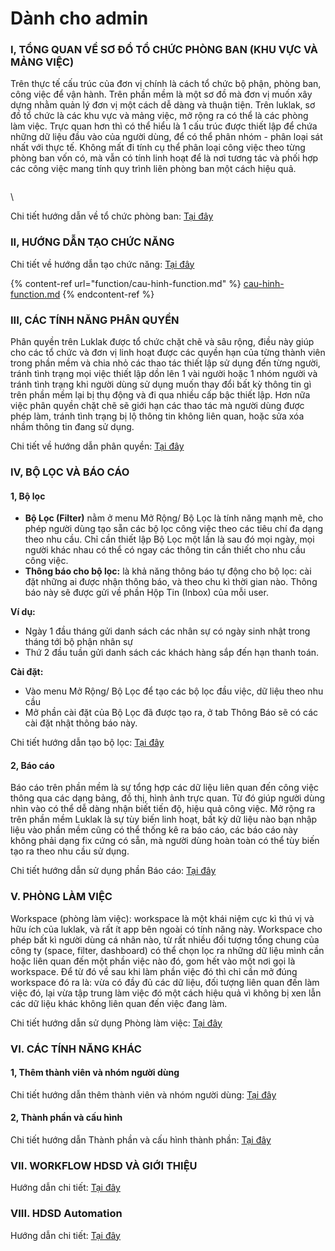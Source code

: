 # Dành cho admin

### I, TỔNG QUAN VỀ SƠ ĐỒ TỔ CHỨC PHÒNG BAN (KHU VỰC VÀ MẢNG VIỆC)



Trên thực tế cấu trúc của đơn vị chính là cách tổ chức bộ phận, phòng ban, công việc để vận hành. Trên phần mềm là một sơ đồ mà đơn vị muốn xây dựng nhằm quản lý đơn vị một cách dễ dàng và thuận tiện. Trên luklak, sơ đồ tổ chức là các khu vực và mảng việc, mở rộng ra có thể là các phòng làm việc. Trực quan hơn thì có thể hiểu là 1 cấu trúc được thiết lập để chứa những dữ liệu đầu vào của người dùng, để có thể phân nhóm - phân loại sát nhất với thực tế. Không mất đi tính cụ thể phân loại công việc theo từng phòng ban vốn có, mà vẫn có tính linh hoạt để là nơi tương tác và phối hợp các công việc mang tính quy trình liên phòng ban một cách hiệu quả.

<figure><img src="https://lh7-us.googleusercontent.com/docsz/AD_4nXdDK3kmP7FnCN_ARBPI_E1YbaZMsKvhVcOs9jaey_Ll8k1sZdKPloz-77d_xtcvwgqkVsBs6XBi1klI_zLYm1aNp3DrvpQ1t3dzZyNETMUSDHXCzL4XA7pmRsdrWR047CG2dYO_mMC3R9CZ7SIOjNIlyE4b?key=ndEebUs8Ex2KSDzNZxJ3QA" alt=""><figcaption></figcaption></figure>

\


&#x20; Chi tiết hướng dẫn về tổ chức phòng ban: [Tại đây](https://docs.google.com/document/d/1YAYP-K9wiYwyVBuynEw0Dv6aYT9R0DJCkZgO6H2RzHE/edit?usp=sharing)

### II, HƯỚNG DẪN TẠO CHỨC NĂNG&#x20;

&#x20;          Chi tiết về hướng dẫn tạo chức năng: [Tại đây](https://docs.google.com/document/d/1YulUz20m6OQz3RVNMAd6v5ct-O42RgSf34a6gR5gYhE/edit?usp=sharing)

{% content-ref url="function/cau-hinh-function.md" %}
[cau-hinh-function.md](function/cau-hinh-function.md)
{% endcontent-ref %}

### III, CÁC TÍNH NĂNG PHÂN QUYỀN

Phân quyền trên Luklak được tổ chức chặt chẽ và sâu rộng, điều này giúp cho các tổ chức và đơn vị linh hoạt được các quyền hạn của từng thành viên trong phần mềm và chia nhỏ các thao tác thiết lập sử dụng đến từng người, tránh tình trạng mọi việc thiết lập dồn lên 1 vài người hoặc 1 nhóm người và tránh tình trạng khi người dùng sử dụng muốn thay đổi bất kỳ thông tin gì trên phần mềm lại bị thụ động và đi qua nhiều cấp bậc thiết lập. Hơn nữa việc phân quyền chặt chẽ sẽ giới hạn các thao tác mà người dùng được phép làm, tránh tình trạng bị lộ thông tin không liên quan, hoặc sửa xóa nhầm thông tin đang sử dụng.

Chi tiết về hướng dẫn phân quyền: [Tại đây](https://docs.google.com/spreadsheets/d/1NZHMfojjTCwTYkiv_U0fevmOAEI1Tdp2R1s54KhK__I/edit?usp=sharing)

### IV, BỘ LỌC VÀ BÁO CÁO

#### 1, Bộ lọc

* **Bộ Lọc (Filter)** nằm ở menu Mở Rộng/ Bộ Lọc là tính năng mạnh mẽ, cho phép người dùng tạo sẵn các bộ lọc công việc theo các tiêu chí đa dạng theo nhu cầu. Chỉ cần thiết lập Bộ Lọc một lần là sau đó mọi ngày, mọi người khác nhau có thể có ngay các thông tin cần thiết cho nhu cầu công việc.
* **Thông báo cho bộ lọc:** là khả năng thông báo tự động cho bộ lọc: cài đặt những ai được nhận thông báo, và theo chu kì thời gian nào. Thông báo này sẽ được gửi về phần Hộp Tin (Inbox) của mỗi user.

**Ví dụ:**

* Ngày 1 đầu tháng  gửi danh sách các nhân sự có ngày sinh nhật trong tháng tới bộ phận nhân sự
* Thứ 2 đầu tuần gửi danh sách các khách hàng sắp đến hạn thanh toán.

**Cài đặt:**

* Vào menu Mở Rộng/ Bộ Lọc để tạo các bộ lọc đầu việc, dữ liệu theo nhu cầu
* Mở phần cài đặt của Bộ Lọc đã được tạo ra, ở tab Thông Báo sẽ có các cài đặt nhật thông báo này.

Chi tiết hướng dẫn tạo bộ lọc: [Tại đây](https://docs.google.com/document/d/16NsV6c-i9voxoNHueyzA-kLc4x-JeAqWtBPB2qvOMGQ/edit?usp=sharing)

#### 2, Báo cáo

Báo cáo trên phần mềm là sự tổng hợp các dữ liệu liên quan đến công việc thông qua các dạng bảng, đồ thị, hình ảnh trực quan. Từ đó giúp người dùng nhìn vào có thể dễ dàng nhận biết tiến độ, hiệu quả công việc. Mở rộng ra trên phần mềm Luklak là sự tùy biến linh hoạt, bất kỳ dữ liệu nào bạn nhập liệu vào phần mềm cũng có thể thống kê ra báo cáo, các báo cáo này không phải dạng fix cứng có sẵn, mà người dùng hoàn toàn có thể tùy biến tạo ra theo nhu cầu sử dụng.

Chi tiết hướng dẫn sử dụng phần Báo cáo: [Tại đây](https://docs.google.com/document/d/1Yp3UOH8xpG2Rvr-7I0eX3t-H3pO5B2JlLjA4vLYu2cQ/edit?usp=sharing)

### V. PHÒNG LÀM VIỆC

Workspace (phòng làm việc): workspace là một khái niệm cực kì thú vị và hữu ích của luklak, và rất ít app bên ngoài có tính năng này. Workspace cho phép bất kì người dùng cá nhân nào, từ rất nhiều đối tượng tổng chung của công ty (space, filter, dashboard) có thể chọn lọc ra những dữ liệu mình cần hoặc liên quan đến một phần việc nào đó, gom hết vào một nơi gọi là workspace. Để từ đó về sau khi làm phần việc đó thì chỉ cần mở đúng workspace đó ra là: vừa có đầy đủ các dữ liệu, đối tượng liên quan đến làm việc đó, lại vừa tập trung làm việc đó một cách hiệu quả vì không bị xen lẫn các dữ liệu khác không liên quan đến việc đang làm.

Chi tiết hướng dẫn sử dụng Phòng làm việc: [Tại đây](https://docs.google.com/document/d/1sBbgwc9MC7OluZyWQPRcW3jsPf0ZMM87U1vYSKGP9C4/edit?usp=sharing)

### VI. CÁC TÍNH NĂNG KHÁC

#### 1, Thêm thành viên và nhóm người dùng

&#x20;         Chi tiết hướng dẫn thêm thành viên và nhóm người dùng: [Tại đây](https://docs.google.com/document/d/1i2r3yeshtWsb96bFqkm9Q__7QVIUu5o6995nMLCm9lk/edit?usp=sharing)

#### 2, Thành phần và cấu hình

&#x20;         Chi tiết hướng dẫn Thành phần và cấu hình thành phần: [Tại đây](https://docs.google.com/document/d/1_gM1uAtNtNQ3v37MXt7AigXBQCJoXHL-ovgS-va4HmE/edit)

### VII. WORKFLOW HDSD VÀ GIỚI THIỆU&#x20;

Hướng dẫn chi tiết: [Tại đây](https://docs.google.com/document/d/1LlCA4V55pozZfRfbYqTv0RybN-1QpuCzqd6ZBrIxcJg/edit?usp=sharing)

### VIII. HDSD Automation

Hướng dẫn chi tiết: [Tại đây](https://docs.google.com/document/d/1kyEoD-649B4sPiSSKlQTTOCRibRpfO41iWg1ePqDe7Q/edit#heading=h.35y7vexh9d31)
